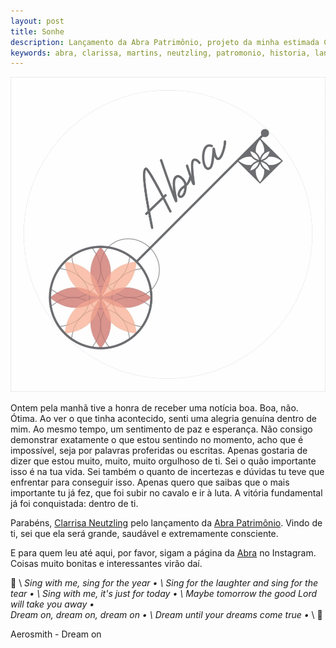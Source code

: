 ```yaml
---
layout: post
title: Sonhe
description: Lançamento da Abra Patrimônio, projeto da minha estimada Clarissa Martins Neutzling.
keywords: abra, clarissa, martins, neutzling, patromonio, historia, lançamento, instagram, dream, on, pelotas, sonhe
---
```


![Logo da ABRA](/images/blog/2021-04-22-sonhe/abra_patrimonio.webp)

Ontem pela manhã tive a honra de receber uma notícia boa. Boa, não. Ótima. Ao ver o que tinha acontecido, senti uma alegria genuína dentro de mim. Ao mesmo tempo, um sentimento de paz e esperança. Não consigo demonstrar exatamente o que estou sentindo no momento, acho que é impossível, seja por palavras proferidas ou escritas. Apenas gostaria de dizer que estou muito, muito, muito orgulhoso de ti.
Sei o quão importante isso é na tua vida. Sei também o quanto de incertezas e dúvidas tu teve que enfrentar para conseguir isso. Apenas quero que saibas que o mais importante tu já fez, que foi subir no cavalo e ir à luta. A vitória fundamental já foi conquistada: dentro de ti.

Parabéns, [Clarrisa Neutzling](https://www.instagram.com/claneutzling/) pelo lançamento da [Abra Patrimônio](https://www.instagram.com/abra.patrimonio/). Vindo de ti, sei que ela será grande, saudável e extremamente consciente.

E para quem leu até aqui, por favor, sigam a página da [Abra](https://www.instagram.com/abra.patrimonio/) no Instagram. Coisas muito bonitas e interessantes virão daí.

&#127932; \\
_Sing with me, sing for the year • \\
Sing for the laughter and sing for the tear • \\
Sing with me, it's just for today • \\
Maybe tomorrow the good Lord will take you away • \
Dream on, dream on, dream on • \\
Dream until your dreams come true •_ \\
&#127932;

Aerosmith - Dream on
